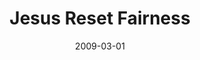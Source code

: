 ---
layout: message
category: message
series: "Reset"
title: "Jesus Reset Fairness"
date: 2009-03-01
audio-description: "Jesus made some unique claims and also turned our understanding of fairness upside down. In this talk, Brian Tome discusses why Jesus is not fair and why that is a good thing."
audio: "http://s3.amazonaws.com/crossroadsaudiomessages/Reset2.mp3"
audio-title: "Jesus RESET Fairness"
audio-duration: "37:30"
video-description: "Jesus reset our understanding of fairness. Watch as Brian Tome explains why that's a good thing."
video-title: "Jesus RESET Fairness"
video: "https://s3.amazonaws.com/crossroadsvideomessages/Reset2.mp4"
video-poster: "https://www.crossroads.net/uploadedfiles/Reset2-still.jpg"
program-description: ""
program: "http://www.crossroads.net/players/media/hq/020328_01Program.pdf"
program-title: "Jesus RESET Fairness (Program)"
---